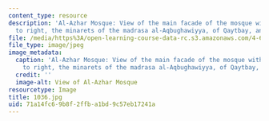```yaml
---
content_type: resource
description: 'Al-Azhar Mosque: View of the main facade of the mosque with, from left
  to right, the minarets of the madrasa al-Aqbughawiyya, of Qaytbay, and of al-Ghuri.'
file: /media/https%3A/open-learning-course-data-rc.s3.amazonaws.com/4-614-religious-architecture-and-islamic-cultures-fall-2002/71a14fc69b8f2ffba1bd9c57eb17241a_1036.jpg
file_type: image/jpeg
image_metadata:
  caption: 'Al-Azhar Mosque: View of the main facade of the mosque with, from left
    to right, the minarets of the madrasa al-Aqbughawiyya, of Qaytbay, and of al-Ghuri.'
  credit: ''
  image-alt: View of Al-Azhar Mosque
resourcetype: Image
title: 1036.jpg
uid: 71a14fc6-9b8f-2ffb-a1bd-9c57eb17241a
---
```

